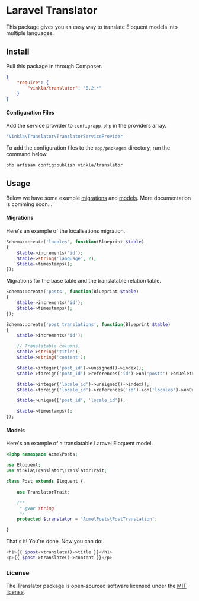 Laravel Translator
==================

This package gives you an easy way to translate Eloquent models into multiple languages.

## Install

Pull this package in through Composer.

```json
{
    "require": {
        "vinkla/translator": "0.2.*"
    }
}
```

#### Configuration Files

Add the service provider to `config/app.php` in the providers array.

```bash
'Vinkla\Translator\TranslatorServiceProvider'
```

To add the configuration files to the `app/packages` directory, run the command below.
```bash
php artisan config:publish vinkla/translator
```

## Usage

Below we have some example [migrations](#migrations) and [models](#models). More documentation is comming soon…

#### Migrations
Here's an example of the localisations migration.

```php
Schema::create('locales', function(Blueprint $table)
{
    $table->increments('id');
    $table->string('language', 2);
    $table->timestamps();
});
```

Migrations for the base table and the translatable relation table.

```php
Schema::create('posts', function(Blueprint $table)
{
    $table->increments('id');
    $table->timestamps();
});

Schema::create('post_translations', function(Blueprint $table)
{
    $table->increments('id');

    // Translatable columns.
    $table->string('title');
    $table->string('content');

    $table->integer('post_id')->unsigned()->index();
    $table->foreign('post_id')->references('id')->on('posts')->onDelete('cascade');

    $table->integer('locale_id')->unsigned()->index();
    $table->foreign('locale_id')->references('id')->on('locales')->onDelete('cascade');

    $table->unique(['post_id', 'locale_id']);

    $table->timestamps();
});
```

#### Models

Here's an example of a translatable Laravel Eloquent model.

```php
<?php namespace Acme\Posts;

use Eloquent;
use Vinkla\Translator\TranslatorTrait;

class Post extends Eloquent {

	use TranslatorTrait;

	/**
     * @var string
     */
    protected $translator = 'Acme\Posts\PostTranslation';

}
```

That's it! You're done. Now you can do:
```php
<h1>{{ $post->translate()->title }}</h1>
<p>{{ $post->translate()->content }}</p>
```

### License

The Translator package is open-sourced software licensed under the [MIT license](http://opensource.org/licenses/MIT).